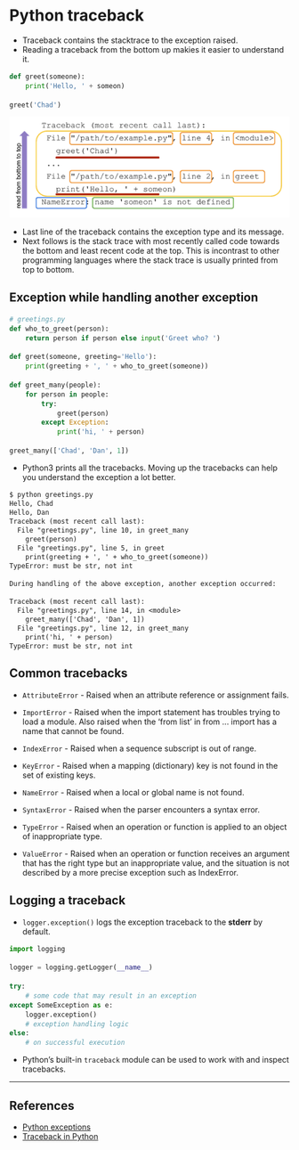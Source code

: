 # Python traceback

* Traceback contains the stacktrace to the exception raised.
* Reading a traceback from the bottom up makies it easier to understand it.

```Python
def greet(someone):
    print('Hello, ' + someon)

greet('Chad')
```

![Python Name Error Traceback](name_error_traceback.png)

* Last line of the traceback contains the exception type and its message.
* Next follows is the stack trace with most recently called code towards the bottom and least recent code at the top. This is incontrast to other programming languages where the stack trace is usually printed from top to bottom.

## Exception while handling another exception

```Python
# greetings.py
def who_to_greet(person):
    return person if person else input('Greet who? ')

def greet(someone, greeting='Hello'):
    print(greeting + ', ' + who_to_greet(someone))

def greet_many(people):
    for person in people:
        try:
            greet(person)
        except Exception:
            print('hi, ' + person)

greet_many(['Chad', 'Dan', 1])
```

* Python3 prints all the tracebacks. Moving up the tracebacks can help you understand the exception a lot better.

```text
$ python greetings.py
Hello, Chad
Hello, Dan
Traceback (most recent call last):
  File "greetings.py", line 10, in greet_many
    greet(person)
  File "greetings.py", line 5, in greet
    print(greeting + ', ' + who_to_greet(someone))
TypeError: must be str, not int

During handling of the above exception, another exception occurred:

Traceback (most recent call last):
  File "greetings.py", line 14, in <module>
    greet_many(['Chad', 'Dan', 1])
  File "greetings.py", line 12, in greet_many
    print('hi, ' + person)
TypeError: must be str, not int
```

## Common tracebacks

* `AttributeError` - Raised when an attribute reference or assignment fails.

* `ImportError` - Raised when the import statement has troubles trying to load a module. Also raised when the ‘from list’ in from ... import has a name that cannot be found.

* `IndexError` - Raised when a sequence subscript is out of range.

* `KeyError` - Raised when a mapping (dictionary) key is not found in the set of existing keys.

* `NameError` - Raised when a local or global name is not found.

* `SyntaxError` - Raised when the parser encounters a syntax error.

* `TypeError` - Raised when an operation or function is applied to an object of inappropriate type.

* `ValueError` - Raised when an operation or function receives an argument that has the right type but an inappropriate value, and the situation is not described by a more precise exception such as IndexError.

## Logging a traceback

* `logger.exception()` logs the exception traceback to the **stderr** by default.

```Python
import logging

logger = logging.getLogger(__name__)

try:
    # some code that may result in an exception
except SomeException as e:
    logger.exception()
    # exception handling logic
else:
    # on successful execution
```

* Python’s built-in `traceback` module can be used to work with and inspect tracebacks.

---

## References

* [Python exceptions](https://docs.python.org/3/library/exceptions.html)
* [Traceback in Python](https://realpython.com/python-traceback/)
